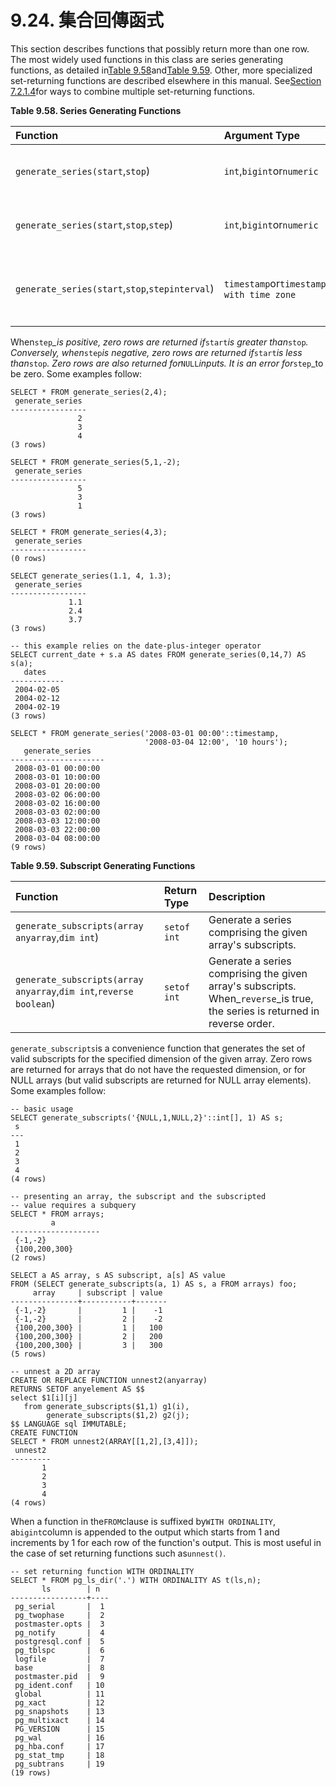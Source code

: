 # 9.24. 集合回傳函式

This section describes functions that possibly return more than one row. The most widely used functions in this class are series generating functions, as detailed in[Table 9.58](https://www.postgresql.org/docs/10/static/functions-srf.html#functions-srf-series)and[Table 9.59](https://www.postgresql.org/docs/10/static/functions-srf.html#functions-srf-subscripts). Other, more specialized set-returning functions are described elsewhere in this manual. See[Section 7.2.1.4](https://www.postgresql.org/docs/10/static/queries-table-expressions.html#queries-tablefunctions)for ways to combine multiple set-returning functions.

**Table 9.58. Series Generating Functions**

| Function | Argument Type | Return Type | Description |
| :--- | :--- | :--- | :--- |
| `generate_series(start`,`stop`\) | `int`,`bigint`or`numeric` | `setof int`,`setof bigint`, or`setof numeric`\(same as argument type\) | Generate a series of values, from`start`_\_to_`stop`\_with a step size of one |
| `generate_series(start`,`stop`,`step`\) | `int`,`bigint`or`numeric` | `setof int`,`setof bigint`or`setof numeric`\(same as argument type\) | Generate a series of values, from`start`_\_to_`stop`_with a step size of_`step`\_ |
| `generate_series(start`,`stop`,`stepinterval`\) | `timestamp`or`timestamp with time zone` | `setof timestamp`or`setof timestamp with time zone`\(same as argument type\) | Generate a series of values, from`start`_\_to_`stop`_with a step size of_`step`\_ |

When`step`_\_is positive, zero rows are returned if_`start`_is greater than_`stop`_. Conversely, when_`step`_is negative, zero rows are returned if_`start`_is less than_`stop`_. Zero rows are also returned for_`NULL`_inputs. It is an error for_`step`\_to be zero. Some examples follow:

```text
SELECT * FROM generate_series(2,4);
 generate_series
-----------------
               2
               3
               4
(3 rows)

SELECT * FROM generate_series(5,1,-2);
 generate_series
-----------------
               5
               3
               1
(3 rows)

SELECT * FROM generate_series(4,3);
 generate_series
-----------------
(0 rows)

SELECT generate_series(1.1, 4, 1.3);
 generate_series 
-----------------
             1.1
             2.4
             3.7
(3 rows)

-- this example relies on the date-plus-integer operator
SELECT current_date + s.a AS dates FROM generate_series(0,14,7) AS s(a);
   dates
------------
 2004-02-05
 2004-02-12
 2004-02-19
(3 rows)

SELECT * FROM generate_series('2008-03-01 00:00'::timestamp,
                              '2008-03-04 12:00', '10 hours');
   generate_series   
---------------------
 2008-03-01 00:00:00
 2008-03-01 10:00:00
 2008-03-01 20:00:00
 2008-03-02 06:00:00
 2008-03-02 16:00:00
 2008-03-03 02:00:00
 2008-03-03 12:00:00
 2008-03-03 22:00:00
 2008-03-04 08:00:00
(9 rows)
```

**Table 9.59. Subscript Generating Functions**

| Function | Return Type | Description |
| :--- | :--- | :--- |
| `generate_subscripts(array anyarray`,`dim int`\) | `setof int` | Generate a series comprising the given array's subscripts. |
| `generate_subscripts(array anyarray`,`dim int`,`reverse boolean`\) | `setof int` | Generate a series comprising the given array's subscripts. When\_`reverse`\_is true, the series is returned in reverse order. |

`generate_subscripts`is a convenience function that generates the set of valid subscripts for the specified dimension of the given array. Zero rows are returned for arrays that do not have the requested dimension, or for NULL arrays \(but valid subscripts are returned for NULL array elements\). Some examples follow:

```text
-- basic usage
SELECT generate_subscripts('{NULL,1,NULL,2}'::int[], 1) AS s;
 s 
---
 1
 2
 3
 4
(4 rows)

-- presenting an array, the subscript and the subscripted
-- value requires a subquery
SELECT * FROM arrays;
         a          
--------------------
 {-1,-2}
 {100,200,300}
(2 rows)

SELECT a AS array, s AS subscript, a[s] AS value
FROM (SELECT generate_subscripts(a, 1) AS s, a FROM arrays) foo;
     array     | subscript | value
---------------+-----------+-------
 {-1,-2}       |         1 |    -1
 {-1,-2}       |         2 |    -2
 {100,200,300} |         1 |   100
 {100,200,300} |         2 |   200
 {100,200,300} |         3 |   300
(5 rows)

-- unnest a 2D array
CREATE OR REPLACE FUNCTION unnest2(anyarray)
RETURNS SETOF anyelement AS $$
select $1[i][j]
   from generate_subscripts($1,1) g1(i),
        generate_subscripts($1,2) g2(j);
$$ LANGUAGE sql IMMUTABLE;
CREATE FUNCTION
SELECT * FROM unnest2(ARRAY[[1,2],[3,4]]);
 unnest2 
---------
       1
       2
       3
       4
(4 rows)
```

When a function in the`FROM`clause is suffixed by`WITH ORDINALITY`, a`bigint`column is appended to the output which starts from 1 and increments by 1 for each row of the function's output. This is most useful in the case of set returning functions such as`unnest()`.

```text
-- set returning function WITH ORDINALITY
SELECT * FROM pg_ls_dir('.') WITH ORDINALITY AS t(ls,n);
       ls        | n
-----------------+----
 pg_serial       |  1
 pg_twophase     |  2
 postmaster.opts |  3
 pg_notify       |  4
 postgresql.conf |  5
 pg_tblspc       |  6
 logfile         |  7
 base            |  8
 postmaster.pid  |  9
 pg_ident.conf   | 10
 global          | 11
 pg_xact         | 12
 pg_snapshots    | 13
 pg_multixact    | 14
 PG_VERSION      | 15
 pg_wal          | 16
 pg_hba.conf     | 17
 pg_stat_tmp     | 18
 pg_subtrans     | 19
(19 rows)
```

